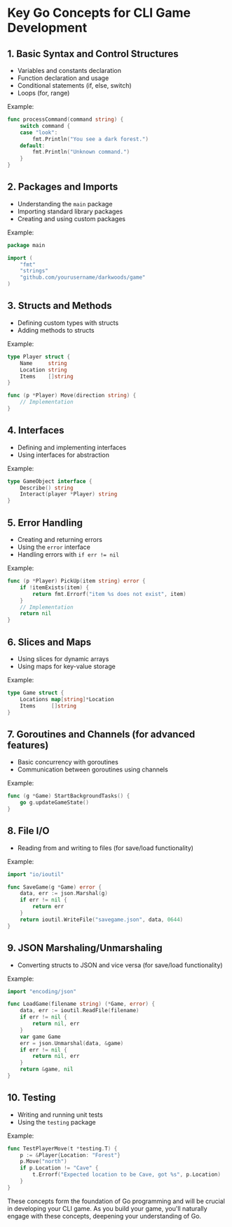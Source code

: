 # Key Go Concepts for CLI Game Development

## 1. Basic Syntax and Control Structures

- Variables and constants declaration
- Function declaration and usage
- Conditional statements (if, else, switch)
- Loops (for, range)

Example:
```go
func processCommand(command string) {
    switch command {
    case "look":
        fmt.Println("You see a dark forest.")
    default:
        fmt.Println("Unknown command.")
    }
}
```

## 2. Packages and Imports

- Understanding the `main` package
- Importing standard library packages
- Creating and using custom packages

Example:
```go
package main

import (
    "fmt"
    "strings"
    "github.com/yourusername/darkwoods/game"
)
```

## 3. Structs and Methods

- Defining custom types with structs
- Adding methods to structs

Example:
```go
type Player struct {
    Name     string
    Location string
    Items    []string
}

func (p *Player) Move(direction string) {
    // Implementation
}
```

## 4. Interfaces

- Defining and implementing interfaces
- Using interfaces for abstraction

Example:
```go
type GameObject interface {
    Describe() string
    Interact(player *Player) string
}
```

## 5. Error Handling

- Creating and returning errors
- Using the `error` interface
- Handling errors with `if err != nil`

Example:
```go
func (p *Player) PickUp(item string) error {
    if !itemExists(item) {
        return fmt.Errorf("item %s does not exist", item)
    }
    // Implementation
    return nil
}
```

## 6. Slices and Maps

- Using slices for dynamic arrays
- Using maps for key-value storage

Example:
```go
type Game struct {
    Locations map[string]*Location
    Items     []string
}
```

## 7. Goroutines and Channels (for advanced features)

- Basic concurrency with goroutines
- Communication between goroutines using channels

Example:
```go
func (g *Game) StartBackgroundTasks() {
    go g.updateGameState()
}
```

## 8. File I/O

- Reading from and writing to files (for save/load functionality)

Example:
```go
import "io/ioutil"

func SaveGame(g *Game) error {
    data, err := json.Marshal(g)
    if err != nil {
        return err
    }
    return ioutil.WriteFile("savegame.json", data, 0644)
}
```

## 9. JSON Marshaling/Unmarshaling

- Converting structs to JSON and vice versa (for save/load functionality)

Example:
```go
import "encoding/json"

func LoadGame(filename string) (*Game, error) {
    data, err := ioutil.ReadFile(filename)
    if err != nil {
        return nil, err
    }
    var game Game
    err = json.Unmarshal(data, &game)
    if err != nil {
        return nil, err
    }
    return &game, nil
}
```

## 10. Testing

- Writing and running unit tests
- Using the `testing` package

Example:
```go
func TestPlayerMove(t *testing.T) {
    p := &Player{Location: "Forest"}
    p.Move("north")
    if p.Location != "Cave" {
        t.Errorf("Expected location to be Cave, got %s", p.Location)
    }
}
```

These concepts form the foundation of Go programming and will be crucial in developing your CLI game. As you build your game, you'll naturally engage with these concepts, deepening your understanding of Go.